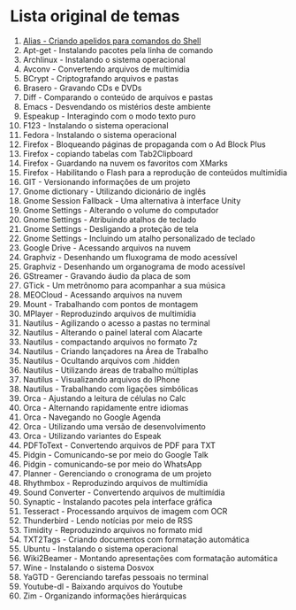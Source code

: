 # Lista original de temas

01. [Alias - Criando apelidos para comandos do Shell](01-Alias.md)
02. Apt-get - Instalando pacotes pela linha de comando
03. Archlinux - Instalando o sistema operacional
04. Avconv - Convertendo arquivos de multimídia
05. BCrypt - Criptografando arquivos e pastas
06. Brasero - Gravando CDs e DVDs
07. Diff - Comparando o conteúdo de arquivos e pastas
08. Emacs - Desvendando os mistérios deste ambiente
09. Espeakup - Interagindo com o modo texto puro
10. F123 - Instalando o sistema operacional
11. Fedora - Instalando o sistema operacional
12. Firefox - Bloqueando páginas de propaganda com o Ad Block Plus
13. Firefox - copiando tabelas com Tab2Clipboard
14. Firefox - Guardando na nuvem os favoritos com XMarks
15. Firefox - Habilitando o Flash para a reprodução de conteúdos multimídia
16. GIT - Versionando informações de um projeto
17. Gnome dictionary - Utilizando dicionário de inglês
18. Gnome Session Fallback - Uma alternativa à interface Unity
19. Gnome Settings - Alterando o volume do computador
20. Gnome Settings - Atribuindo atalhos de teclado
21. Gnome Settings - Desligando a proteção de tela
22. Gnome Settings - Incluindo um atalho personalizado de teclado
23. Google Drive - Acessando arquivos na nuvem
24. Graphviz - Desenhando um fluxograma de modo acessível
25. Graphviz - Desenhando um organograma de modo acessível
26. GStreamer - Gravando áudio da placa de som
27. GTick - Um metrônomo para acompanhar a sua música
28. MEOCloud - Acessando arquivos na nuvem
29. Mount - Trabalhando com pontos de montagem
30. MPlayer - Reproduzindo arquivos de multimídia
31. Nautilus - Agilizando o acesso a pastas no terminal
32. Nautilus - Alterando o painel lateral com Alacarte
33. Nautilus - compactando arquivos no formato 7z
34. Nautilus - Criando lançadores na Área de Trabalho
35. Nautilus - Ocultando arquivos com .hidden
36. Nautilus - Utilizando áreas de trabalho múltiplas
37. Nautilus - Visualizando arquivos do IPhone
38. Nautilus - Trabalhando com ligações simbólicas
39. Orca - Ajustando a leitura de células no Calc
40. Orca - Alternando rapidamente entre idiomas
41. Orca - Navegando no Google Agenda
42. Orca - Utilizando uma versão de desenvolvimento
43. Orca - Utilizando variantes do Espeak
44. PDFToText - Convertendo arquivos de PDF para TXT
45. Pidgin - Comunicando-se por meio do Google Talk
46. Pidgin - comunicando-se por meio do WhatsApp
47. Planner - Gerenciando o cronograma de um projeto
48. Rhythmbox - Reproduzindo arquivos de multimídia
49. Sound Converter - Convertendo arquivos de multimídia
50. Synaptic - Instalando pacotes pela interface gráfica
51. Tesseract - Processando arquivos de imagem com OCR
52. Thunderbird - Lendo notícias por meio de RSS
53. Timidity - Reproduzindo arquivos no formato mid
54. TXT2Tags - Criando documentos com formatação automática
55. Ubuntu - Instalando o sistema operacional
56. Wiki2Beamer - Montando apresentações com formatação automática
57. Wine - Instalando o sistema Dosvox
58. YaGTD - Gerenciando tarefas pessoais no terminal
59. Youtube-dl - Baixando arquivos do Youtube
60. Zim - Organizando informações hierárquicas

